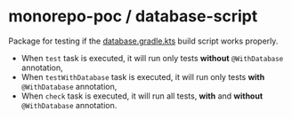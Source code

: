 # monorepo-poc / database-script

Package for testing if the [database.gradle.kts](../buildSrc/src/main/kotlin/database.gradle.kts) build script works properly.

- When `test` task is executed, it will run only tests **without** `@WithDatabase` annotation,
- When `testWithDatabase` task is executed, it will run only tests **with** `@WithDatabase` annotation,
- When `check` task is executed, it will run all tests, **with** and **without** `@WithDatabase` annotation.